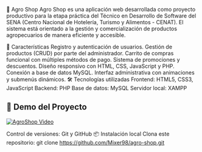🌱 Agro Shop
Agro Shop es una aplicación web desarrollada como proyecto productivo para la etapa práctica del Técnico en Desarrollo de Software del SENA (Centro Nacional de Hotelería, Turismo y Alimentos - CENAT). El sistema está orientado a la gestión y comercialización de productos agropecuarios de manera eficiente y accesible.

🚀 Características
Registro y autenticación de usuarios.
Gestión de productos (CRUD) por parte del administrador.
Carrito de compras funcional con múltiples métodos de pago.
Sistema de promociones y descuentos.
Diseño responsivo con HTML, CSS, JavaScript y PHP.
Conexión a base de datos MySQL.
Interfaz administrativa con animaciones y submenús dinámicos.
🛠️ Tecnologías utilizadas
Frontend: HTML5, CSS3, JavaScript
Backend: PHP
Base de datos: MySQL
Servidor local: XAMPP

## 🎥 Demo del Proyecto

[![AgroShop Video](https://img.youtube.com/vi/Z2i82MJGxlo/0.jpg)](https://youtu.be/Z2i82MJGxlo)


Control de versiones: Git y GitHub
📦 Instalación local
Clona este repositorio:
git clone https://github.com/Mixer98/agro-shop.git
